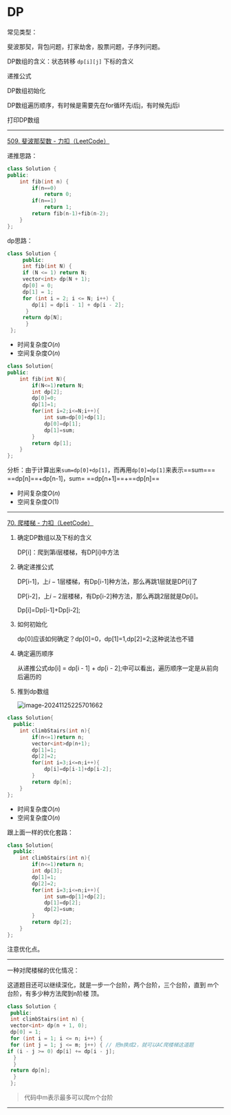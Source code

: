 # DP

常见类型：

斐波那契，背包问题，打家劫舍，股票问题，子序列问题。

DP数组的含义：状态转移 `dp[i][j]` 下标的含义

递推公式

DP数组初始化

DP数组遍历顺序，有时候是需要先在for循环先i后j，有时候先j后i

打印DP数组

---

[509. 斐波那契数 - 力扣（LeetCode）](https://leetcode.cn/problems/fibonacci-number/)

递推思路：

```cpp
class Solution {
public:
    int fib(int n) {
        if(n==0)
            return 0;
        if(n==1)
            return 1;
        return fib(n-1)+fib(n-2);
    }
};
```

dp思路：

```cpp
class Solution {
     public:
     int fib(int N) {
     if (N <= 1) return N;
     vector<int> dp(N + 1);
     dp[0] = 0;
     dp[1] = 1;
     for (int i = 2; i <= N; i++) {
     	dp[i] = dp[i - 1] + dp[i - 2];
      }
     return dp[N];
      }
 };
```

- 时间复杂度$O(n)$
- 空间复杂度$O(n)$

```cpp
class Solution{
public:
    int fib(int N){
        if(N<=1)return N;
        int dp[2];
        dp[0]=0;
        dp[1]=1;
        for(int i=2;i<=N;i++){
            int sum=dp[0]+dp[1];
            dp[0]=dp[1];
            dp[1]=sum;
        }
        return dp[1];
    }
};
```

分析：由于计算出来`sum=dp[0]+dp[1]`，而再用`dp[0]=dp[1]`来表示==sum=== ==dp[n]==+dp[n-1]，sum= ==dp[n+1]==+==dp[n]==

- 时间复杂度$O(n)$
- 空间复杂度$O(1)$

---

[70. 爬楼梯 - 力扣（LeetCode）](https://leetcode.cn/problems/climbing-stairs/)

1. 确定DP数组以及下标的含义

   DP[i]：爬到第$i$层楼梯，有DP[i]中方法

2. 确定递推公式

   DP[i-1]，上$i-1$层楼梯，有Dp[i-1]种方法，那么再跳1层就是DP[i]了

   DP[i-2]，上$i-2$层楼梯，有Dp[i-2]种方法，那么再跳2层就是Dp[i]。

   Dp[i]=Dp[i-1]+Dp[i-2];

3. 如何初始化

   dp[0]应该如何确定？dp[0]=0，dp[1]=1,dp[2]=2;这种说法也不错

4. 确定遍历顺序

   从递推公式dp[i] = dp[i - 1] + dp[i - 2];中可以看出，遍历顺序⼀定是从前向后遍历的

5. 推到dp数组

   ![image-20241125225701662](C:\Users\陈孟欣\AppData\Roaming\Typora\typora-user-images\image-20241125225701662.png)

```cpp
class Solution{
  public:
    int climbStairs(int n){
        if(n<=1)return n;
        vector<int>dp(n+1);
        dp[1]=1;
        dp[2]=2;
        for(int i=3;i<=n;i++){
            dp[i]=dp[i-1]+dp[i-2];
        }
        return dp[n];
    }
};
```

- 时间复杂度$O(n)$
- 空间复杂度$O(n)$

跟上面一样的优化套路：

```cpp
class Solution{
  public:
    int climbStairs(int n){
        if(n<=1)return n;
        int dp[3];
        dp[1]=1;
        dp[2]=2;
        for(int i=3;i<=n;i++){
            int sum=dp[1]+dp[2];
            dp[1]=dp[2];
            dp[2]=sum;
        }
        return dp[2];
    }
};
```

注意优化点。

---

一种对爬楼梯的优化情况：

这道题⽬还可以继续深化，就是⼀步⼀个台阶，两个台阶，三个台阶，直到 m个台阶，有多少种⽅法爬到n阶楼 顶。

```cpp
class Solution {
 public:
 int climbStairs(int n) {
 vector<int> dp(n + 1, 0);
 dp[0] = 1;
 for (int i = 1; i <= n; i++) {
 for (int j = 1; j <= m; j++) { // 把m换成2，就可以AC爬楼梯这道题
if (i - j >= 0) dp[i] += dp[i - j];
  }
  }
 return dp[n];
  }
 };
```

> 代码中m表示最多可以爬m个台阶

---

